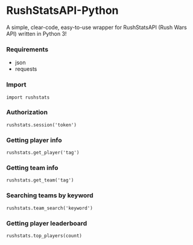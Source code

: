 # RushStatsAPI-Python
A simple, clear-code, easy-to-use wrapper for RushStatsAPI (Rush Wars API) written in Python 3!
### Requirements
- json
- requests
### Import
```import rushstats```
### Authorization
```rushstats.session('token')```
### Getting player info
```rushstats.get_player('tag')```
### Getting team info
```rushstats.get_team('tag')```
### Searching teams by keyword
```rushstats.team_search('keyword')```
### Getting player leaderboard
```rushstats.top_players(count)```
